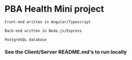 # PBA Health Mini project

```bash
Front-end written in Angular/Typescript
```

```bash
Back-end written in Node.js/Express
```

```bash
PostgreSQL database
```
### See the Client/Server README.md's to run locally
